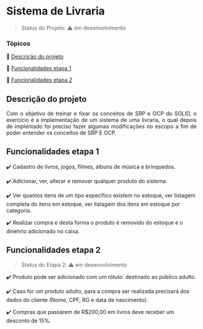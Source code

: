 # Sistema de Livraria

> Status do Projeto: :warning: em desenvolvimento

### Tópicos

:small_blue_diamond: [Descrição do projeto](#descrição-do-projeto)

:small_blue_diamond: [Funcionalidades etapa 1](#funcionalidades-etapa-1)

:small_blue_diamond: [Funcionalidades etapa 2](#funcionalidades-etapa-2)


## Descrição do projeto 

<p align="justify">
  Com o objetivo de treinar e fixar os conceitos de SRP e OCP do SOLID, o exercício é a implementação de um sistema de uma livraria, o qual depois de implentado 
  foi preciso fazer algumas modificações no escopo a fim de poder entender os conceitos de SRP E OCP.
</p>

## Funcionalidades etapa 1

:heavy_check_mark: Cadastro de livros, jogos, filmes, álbuns de música e brinquedos.

:heavy_check_mark: Adicionar, ver, alterar e remover qualquer produto do sistema.

:heavy_check_mark: Ver quantos itens de um tipo específico existem no estoque, ver listagem completa do itens em estoque, ver listagem dos itens em estoque por categoria.

:heavy_check_mark: Realizar compra e desta forma o produto é removido do estoque e o dinehrio adicionado no caixa. 


## Funcionalidades etapa 2

> Status do Etapa 2: :warning: em desenvolvimento

:heavy_check_mark: Produto pode ser adicionado com um rótulo: destinado ao público adulto.

:heavy_check_mark: Caso for um produto adulto, para a compra ser realizada precisará dos dados do cliente (Nome, CPF, RG e data de nascimento).

:heavy_check_mark: Compras que passarem de R$200,00 em livros deve receber um desconto de 15%.
